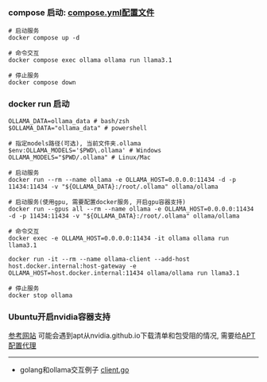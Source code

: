 ### compose 启动: [compose.yml配置文件](./compose.yml)
```shell
# 启动服务
docker compose up -d

# 命令交互
docker compose exec ollama ollama run llama3.1

# 停止服务
docker compose down
```

### docker run 启动
```shell
OLLAMA_DATA=ollama_data # bash/zsh
$OLLAMA_DATA="ollama_data" # powershell

# 指定models路径(可选), 当前文件夹.ollama
$env:OLLAMA_MODELS='$PWD\.ollama' # Windows
OLLAMA_MODELS="$PWD/.ollama" # Linux/Mac

# 启动服务
docker run --rm --name ollama -e OLLAMA_HOST=0.0.0.0:11434 -d -p 11434:11434 -v "${OLLAMA_DATA}:/root/.ollama" ollama/ollama

# 启动服务(使用gpu, 需要配置docker服务, 开启gpu容器支持)
docker run --gpus all --rm --name ollama -e OLLAMA_HOST=0.0.0.0:11434 -d -p 11434:11434 -v "${OLLAMA_DATA}:/root/.ollama" ollama/ollama

# 命令交互
docker exec -e OLLAMA_HOST=0.0.0.0:11434 -it ollama ollama run llama3.1

docker run -it --rm --name ollama-client --add-host host.docker.internal:host-gateway -e OLLAMA_HOST=host.docker.internal:11434 ollama/ollama run llama3.1

# 停止服务
docker stop ollama
```

### Ubuntu开启nvidia容器支持
[参考网站](https://docs.nvidia.com/datacenter/cloud-native/container-toolkit/latest/install-guide.html)
可能会遇到apt从nvidia.github.io下载清单和包受阻的情况, 需要给[APT配置代理](../../Linux/Apt使用代理.md)

-------

* golang和ollama交互例子 [client.go](./client/main.go)